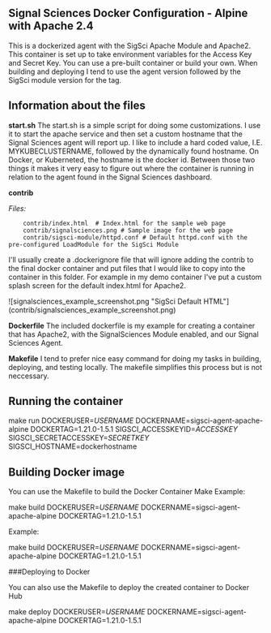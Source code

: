 ## Signal Sciences Docker Configuration - Alpine with Apache 2.4

This is a dockerized agent with the SigSci Apache Module and Apache2. This container is set up to take environment variables for the Access Key and Secret Key. You can use a pre-built container or build your own. When building and deploying I tend to use the agent version followed by the SigSci module version for the tag.

## Information about the files


**start.sh**
The start.sh is a simple script for doing some customizations. I use it to start the apache service and then set a custom hostname that the Signal Sciences agent will report up. I like to include a hard coded value, I.E. MYKUBECLUSTERNAME, followed by the dynamically found hostname. On Docker, or Kuberneted, the hostname is the docker id. Between those two things it makes it very easy to figure out where the container is running in relation to the agent found in the Signal Sciences dashboard.

**contrib**

_Files:_

````
    contrib/index.html  # Index.html for the sample web page
    contrib/signalsciences.png # Sample image for the web page
    contrib/sigsci-module/httpd.conf # Default httpd.conf with the pre-configured LoadModule for the SigSci Module
````


I'll usually create a .dockerignore file that will ignore adding the contrib to the final docker container and put files that I would like to copy into the container in this folder. For example in my demo container I've put a custom splash screen for the default index.html for Apache2.

![signalsciences_example_screenshot.png "SigSci Default HTML"] (contrib/signalsciences_example_screenshot.png)


**Dockerfile**
The included dockerfile is my example for creating a container that has Apache2, with the SignalSciences Module enabled, and our Signal Sciences Agent.

**Makefile**
I tend to prefer nice easy command for doing my tasks in building, deploying, and testing locally. The makefile simplifies this process but is not neccessary.

## Running the container

make run DOCKERUSER=*USERNAME* DOCKERNAME=sigsci-agent-apache-alpine DOCKERTAG=1.21.0-1.5.1 SIGSCI_ACCESSKEYID=*ACCESSKEY* SIGSCI_SECRETACCESSKEY=*SECRETKEY* SIGSCI_HOSTNAME=dockerhostname

## Building Docker image

You can use the Makefile to build the Docker Container
Make Example:

make build DOCKERUSER=*USERNAME* DOCKERNAME=sigsci-agent-apache-alpine DOCKERTAG=1.21.0-1.5.1

Example:

make build  DOCKERUSER=*USERNAME* DOCKERNAME=sigsci-agent-apache-alpine DOCKERTAG=1.21.0-1.5.1

###Deploying to Docker

You can also use the Makefile to deploy the created container to Docker Hub

make deploy DOCKERUSER=*USERNAME* DOCKERNAME=sigsci-agent-apache-alpine DOCKERTAG=1.21.0-1.5.1



